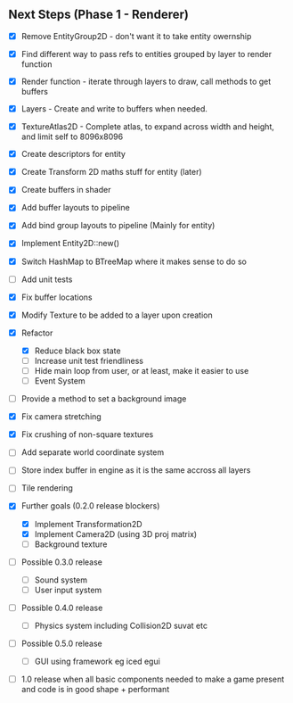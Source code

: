 ## Next Steps (Phase 1 - Renderer)
- [x] Remove EntityGroup2D - don't want it to take entity owernship
- [x] Find different way to pass refs to entities grouped by layer to render function
- [x] Render function - iterate through layers to draw, call methods to get buffers
- [x] Layers - Create and write to buffers when needed.
- [x] TextureAtlas2D - Complete atlas, to expand across width and height, and limit self to 8096x8096
- [x] Create descriptors for entity
- [x] Create Transform 2D maths stuff for entity (later)
- [x] Create buffers in shader
- [x] Add buffer layouts to pipeline
- [x] Add bind group layouts to pipeline (Mainly for entity)
- [x] Implement Entity2D::new()
- [x] Switch HashMap to BTreeMap where it makes sense to do so
- [ ] Add unit tests
- [x] Fix buffer locations
- [x] Modify Texture to be added to a layer upon creation
- [x] Refactor
  - [x] Reduce black box state
  - [ ] Increase unit test friendliness
  - [ ] Hide main loop from user, or at least, make it easier to use
  - [ ] Event System
- [ ] Provide a method to set a background image
- [x] Fix camera stretching
- [x] Fix crushing of non-square textures
- [ ] Add separate world coordinate system
- [ ] Store index buffer in engine as it is the same accross all layers
- [ ] Tile rendering

- [x] Further goals (0.2.0 release blockers)
  - [x] Implement Transformation2D
  - [x] Implement Camera2D (using 3D proj matrix)
  - [ ] Background texture

- [ ] Possible 0.3.0 release
  - [ ] Sound system
  - [ ] User input system

- [ ] Possible 0.4.0 release
  - [ ] Physics system including Collision2D suvat etc

- [ ] Possible 0.5.0 release
  - [ ] GUI using framework eg iced egui

- [ ] 1.0 release when all basic components needed to make a game present and code is in good shape + performant
